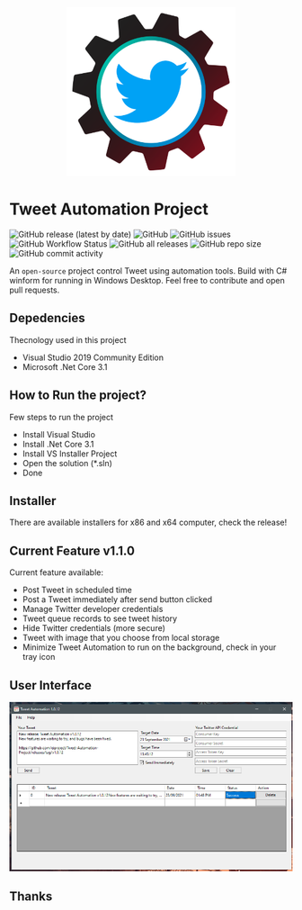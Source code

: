 <p align="center">
  <img src="https://github.com/eiproject/Tweet-Automation-Project/blob/dev/asset/img/TweetAutomation-Logo.png?raw=true" width=300px />
</p>

# Tweet Automation Project
![GitHub release (latest by date)](https://img.shields.io/github/v/release/eiproject/Tweet-Automation-Project?style=flat-square)
![GitHub](https://img.shields.io/github/license/eiproject/Tweet-Automation-Project)
![GitHub issues](https://img.shields.io/github/issues/eiproject/Tweet-Automation-Project?style=flat-square)
![GitHub Workflow Status](https://img.shields.io/github/workflow/status/eiproject/Tweet-Automation-Project/.NET?style=flat-square)
![GitHub all releases](https://img.shields.io/github/downloads/eiproject/Tweet-Automation-Project/total?style=flat-square)
![GitHub repo size](https://img.shields.io/github/repo-size/eiproject/Tweet-Automation-Project?style=flat-square)
![GitHub commit activity](https://img.shields.io/github/commit-activity/m/eiproject/Tweet-Automation-Project?style=flat-square)

An `open-source` project control Tweet using automation tools. Build with C# winform for running in Windows Desktop. Feel free to contribute and open pull requests.

## Depedencies

Thecnology used in this project

- Visual Studio 2019 Community Edition
- Microsoft .Net Core 3.1

## How to Run the project?

Few steps to run the project

- Install Visual Studio 
- Install .Net Core 3.1
- Install VS Installer Project
- Open the solution (*.sln)
- Done

## Installer

There are available installers for x86 and x64 computer, check the release!

## Current Feature v1.1.0

Current feature available:

- Post Tweet in scheduled time
- Post a Tweet immediately after send button clicked
- Manage Twitter developer credentials
- Tweet queue records to see tweet history
- Hide Twitter credentials (more secure)
- Tweet with image that you choose from local storage
- Minimize Tweet Automation to run on the background, check in your tray icon

## User Interface

![Tweet Automation v1.1.0](https://raw.githubusercontent.com/eiproject/Tweet-Automation-Project/master/asset/screenshot/Screenshot%202021-09-23%20134907.png)

## Thanks
